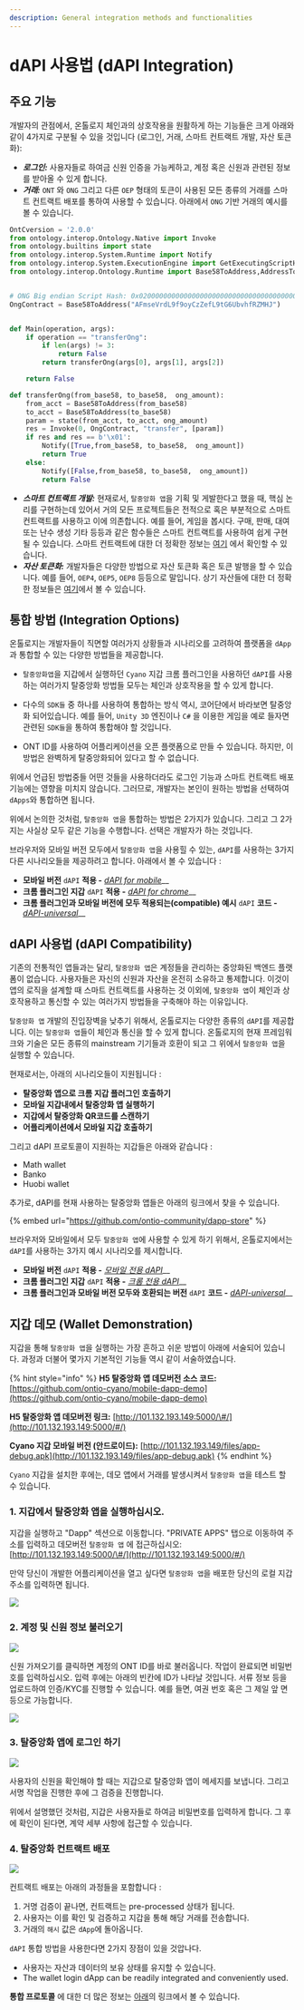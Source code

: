 ```yaml
---
description: General integration methods and functionalities
---
```


# dAPI 사용법 (dAPI Integration)

## 주요 기능

개발자의 관점에서, 온톨로지 체인과의 상호작용을 원활하게 하는 기능들은 크게 아래와 같이 4가지로 구분될 수 있을 것입니다 (로그인, 거래, 스마트 컨트랙트 개발, 자산 토큰화): 

* _**로그인:**_  사용자들로 하여금 신원 인증을 가능케하고, 계정 혹은 신원과 관련된 정보를 받아올 수 있게 합니다. 
* _**거래:**_   `ONT` 와 `ONG` 그리고 다른 `OEP` 형태의 토큰이 사용된 모든 종류의 거래를 스마트 컨트랙트 배포를 통하여 사용할 수 있습니다. 아래에서 `ONG` 기반 거래의 예시를 볼 수 있습니다.

```python
OntCversion = '2.0.0'
from ontology.interop.Ontology.Native import Invoke
from ontology.builtins import state
from ontology.interop.System.Runtime import Notify
from ontology.interop.System.ExecutionEngine import GetExecutingScriptHash
from ontology.interop.Ontology.Runtime import Base58ToAddress,AddressToBase58


# ONG Big endian Script Hash: 0x0200000000000000000000000000000000000000
OngContract = Base58ToAddress("AFmseVrdL9f9oyCzZefL9tG6UbvhfRZMHJ")


def Main(operation, args):
    if operation == "transferOng":
        if len(args) != 3:
            return False
        return transferOng(args[0], args[1], args[2])

    return False

def transferOng(from_base58, to_base58,  ong_amount):
    from_acct = Base58ToAddress(from_base58)
    to_acct = Base58ToAddress(to_base58)
    param = state(from_acct, to_acct, ong_amount)
    res = Invoke(0, OngContract, "transfer", [param])
    if res and res == b'\x01':
        Notify([True,from_base58, to_base58,  ong_amount])
        return True
    else:
        Notify([False,from_base58, to_base58,  ong_amount])
        return False


```

* _**스마트 컨트랙트 개발:**_  현재로서, `탈중앙화 앱`을 기획 및 게발한다고 했을 때, 핵심 논리를 구현하는데 있어서 거의 모든 프로젝트들은 전적으로 혹은 부분적으로 스마트컨트랙트를 사용하고 이에 의존합니다. 예를 들어, 게임을 봅시다. 구매, 판매, 대여 또는 난수 생성 기타 등등과 같은 함수들은 스마트 컨트랙트를 사용하여 쉽게 구현될 수 있습니다. 스마트 컨트랙트에 대한 더 정확한 정보는 [여기](../../../../untitled-1/smart-contract.md) 에서 확인할 수 있습니다.
* _**자산 토큰화:**_  개발자들은 다양한 방법으로 자산 토큰화 혹은 토큰 발행을 할 수 있습니다. 예를 들어, `OEP4`, `OEP5`, `OEP8` 등등으로 말입니다. 상기 자산들에 대한 더 정확한 정보들은 [여기](../../../../untitled-1/tokens-and-assets.md)에서 볼 수 있습니다.

## 통합 방법 (Integration Options)

온톨로지는 개발자들이 직면할 여러가지 상황들과 시나리오를 고려하여 플랫폼을 `dApp`과 통합할 수 있는 다양한 방법들을 제공합니다.

* `탈중앙화앱`을 지갑에서 실행하던 `Cyano` 지갑 크롬 플러그인을 사용하던 `dAPI`를 사용하는 여러가지 탈중앙화 방법들 모두는 체인과 상호작용을 할 수 있게 합니다.

* 다수의 `SDK들` 중 하나를 사용하여 통합하는 방식 역시, 코어단에서 바라보면 탈중앙화 되어있습니다. 예를 들어, `Unity 3D` 엔진이나 `C#` 을 이용한 게임을 예로 들자면 관련된 `SDK들`을 통하여 통합해야 할 것입니다. 

* ONT ID를 사용하여 어플리케이션을 오픈 플랫폼으로 만들 수 있습니다. 하지만, 이 방법은 완벽하게 탈중앙화되어 있다고 할 수 없습니다. 

위에서 언급된 방법중들 어떤 것들을 사용하더라도 로그인 기능과 스마트 컨트랙트 배포 기능에는 영향을 미치지 않습니다. 그러므로, 개발자는 본인이 원하는 방법을 선택하여 `dApps`와 통합하면 됩니다.

위에서 논의한 것처럼, `탈중앙화 앱`을 통합하는 방법은 2가지가 있습니다. 그리고 그 2가지는 사실상 모두 같은 기능을 수행합니다. 선택은 개발자가 하는 것입니다.

브라우저와 모바일 버전 모두에서 `탈중앙화 앱`을 사용힐 수 있는, `dAPI`를 사용하는 3가지 다른 시나리오들을 제공하려고 합니다. 아래에서 볼 수 있습니다 :

* **모바일 버전** `dAPI` **적용 -** [_dAPI for mobile_](https://github.com/ontio-cyano/cyano-bridge)\_\_
* **크롬 플러그인 지갑** `dAPI` **적용 -** [_dAPI for chrome_](https://github.com/ontio/ontology-dapi)\_\_
* **크롬 플러그인과 모바일 버전에 모두 적용되는(compatible) 예시** `dAPI` **코드 -** [_dAPI-universal_](https://github.com/ontio-cyano/dapi-universal)\_\_

## dAPI 사용법 (dAPI Compatibility)

기존의 전통적인 앱들과는 달리, `탈중앙화 앱`은 계정들을 관리하는 중앙화된 백엔드 플랫폼이 없습니다. 사용자들은 자신의 신원과 자산을 온전히 소유하고 통제합니다. 이것이 앱의 로직을 설계할 때 스마트 컨트랙트를 사용하는 것 이외에, `탈중앙화 앱`이 체인과 상호작용하고 통신할 수 있는 여러가지 방법들을 구축해야 하는 이유입니다.

`탈중앙화 앱` 개발의 진입장벽을 낮추기 위해서, 온톨로지는 다양한 종류의 `dAPI`를 제공합니다. 이는 `탈중앙화 앱`들이 체인과 통신을 할 수 있게 합니다. 온톨로지의 현재 프레임워크와 기술은 모든 종류의 mainstream 기기들과 호환이 되고 그 위에서 `탈중앙화 앱`을 실행할 수 있습니다. 

현재로서는, 아래의 시나리오들이 지원됩니다 : 

* **탈중앙화 앱으로 크롬 지갑 플러그인 호출하기**
* **모바일 지갑내에서 탈중앙화 앱 실행하기**
* **지갑에서 탈중앙화 QR코드를 스캔하기**
* **어플리케이션에서 모바일 지갑 호출하기**

그리고 dAPI 프로토콜이 지원하는 지갑들은 아래와 같습니다 :

* Math wallet
* Banko
* Huobi wallet

추가로, dAPI를 현재 사용하는 탈중앙화 앱들은 아래의 링크에서 찾을 수 있습니다. 

{% embed url="https://github.com/ontio-community/dapp-store" %}

브라우저와 모바일에서 모두 `탈중앙화 앱`에 사용할 수 있게 하기 위해서, 온톨로지에서는 `dAPI`를 사용하는 3가지 예시 시나리오를 제시합니다. 

* **모바일 버전** `dAPI` **적용 -** [_모바일 전용 dAPI_](https://github.com/ontio-cyano/cyano-bridge)\_\_
* **크롬 플러그인 지갑** `dAPI` **적용 -** [_크롬 전용 dAPI_](https://github.com/ontio/ontology-dapi)\_\_
* **크롬 플러그인과 모바일 버전 모두와 호환되는 버전** `dAPI` **코드 -** [_dAPI-universal_](https://github.com/ontio-cyano/dapi-universal)\_\_

## 지갑 데모 (Wallet Demonstration)

지갑을 통해 `탈중앙화 앱`을 실행하는 가장 흔하고 쉬운 방법이 아래에 서술되어 있습니다. 과정과 더불어  몇가지 기본적인 기능들 역시 같이 서술하였습니다. 

{% hint style="info" %}
**H5 탈중앙화 앱 데모버전 소스 코드:**  [https://github.com/ontio-cyano/mobile-dapp-demo](https://github.com/ontio-cyano/mobile-dapp-demo)

**H5 탈중앙화 앱 데모버전 링크:** [http://101.132.193.149:5000/\#/](http://101.132.193.149:5000/#/)

**Cyano 지갑 모바일 버전 \(안드로이드\):** [http://101.132.193.149/files/app-debug.apk](http://101.132.193.149/files/app-debug.apk)
{% endhint %}

`Cyano` 지갑을 설치한 후에는, 데모 앱에서 거래를 발생시켜서 `탈중앙화 앱`을 테스트 할 수 있습니다.

### 1. 지갑에서 탈중앙화 앱을 실행하십시오. 

지갑을 실행하고 "Dapp" 섹션으로 이동합니다. "PRIVATE APPS" 탭으로 이동하여 주소를 입력하고 데모버전 `탈중앙화 앱` 에 접근하십시오: [http://101.132.193.149:5000/\#/](http://101.132.193.149:5000/#/)

만약 당신이 개발한 어플리케이션을 열고 싶다면 `탈중앙화 앱`을 배포한 당신의 로컬 지갑 주소를 입력하면 됩니다.

![](../../../../.gitbook/assets/dapp_integration_comb1.jpg)

### 2. 계정 및 신원 정보 불러오기

![](../../../../.gitbook/assets/dapp_integration_demo1.jpg)

신원 가져오기를 클릭하면 계정의 ONT ID를 바로 불러옵니다. 작업이 완료되면 비밀번호를 입력하십시오. 입력 후에는 아래의 빈칸에 ID가 나타날 것입니다. 서류 정보 등을 업로드하여 인증/KYC를 진행할 수 있습니다. 예를 들면, 여권 번호 혹은 그 제일 앞 면 등으로 가능합니다. 

![](../../../../.gitbook/assets/dapp_integration_demo5.jpg)

### 3. 탈중앙화 앱에 로그인 하기

![](../../../../.gitbook/assets/dapp_integration_comb4.jpg)

사용자의 신원을 확인해야 할 때는 지갑으로 탈중앙화 앱이 메세지를 보냅니다. 그리고 서명 작업을 진행한 후에 그 검증을 진행합니다. 

위에서 설명했던 것처럼, 지갑은 사용자들로 하여금 비밀번호를 입력하게 합니다. 그 후에 확인이 된다면, 계약 세부 사항에 접근할 수 있습니다. 

### 4. 탈중앙화 컨트랙트 배포

![](../../../../.gitbook/assets/dapp_integration_comb5.jpg)

컨트랙트 배포는 아래의 과정들을 포함합니다 : 

1. 거명 검증이 끝나면, 컨트랙트는 pre-processed 상태가 됩니다. 
2. 사용자는 이를 확인 및 검증하고 지갑을 통해 해당 거래를 전송합니다. 
3. 거래의 `해시` 값은 `dApp`에 돌아옵니다.

`dAPI` 통합 방법을 사용한다면 2가지 장점이 있을 것압나다.

* 사용자는 자산과 데이터의 보유 상태를 유지할 수 있습니다. 
* The wallet login dApp can be readily integrated and conveniently used.

**통합 프로토콜** 에 대한 더 많은 정보는 [아래](https://github.com/ontio-cyano/CEPs/blob/master/CEPS/CEP1.mediawiki)의 링크에서 볼 수 있습니다.
